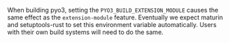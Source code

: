 When building pyo3, setting the `PYO3_BUILD_EXTENSION_MODULE` causes the same effect as the `extension-module` feature. Eventually we expect maturin and setuptools-rust to set this environment variable automatically. Users with their own build systems will need to do the same.

